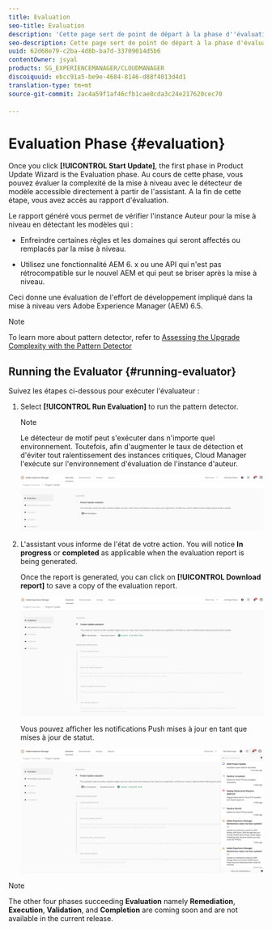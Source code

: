```yaml
---
title: Evaluation
seo-title: Evaluation
description: 'Cette page sert de point de départ à la phase d''évaluation dans l''Assistant de mise à jour des produits. '
seo-description: Cette page sert de point de départ à la phase d'évaluation dans l'Assistant de mise à jour des produits.
uuid: 62d68e79-c2ba-4d8b-ba7d-33709014d5b6
contentOwner: jsyal
products: SG_EXPERIENCEMANAGER/CLOUDMANAGER
discoiquuid: ebcc91a5-be9e-4684-8146-d88f4013d4d1
translation-type: tm+mt
source-git-commit: 2ac4a59f1af46cfb1cae8cda3c24e217620cec70

---
```



# Evaluation Phase {#evaluation}

Once you click **[!UICONTROL Start Update]**, the first phase in Product Update Wizard is the Evaluation phase. Au cours de cette phase, vous pouvez évaluer la complexité de la mise à niveau avec le détecteur de modèle accessible directement à partir de l&#39;assistant. A la fin de cette étape, vous avez accès au rapport d&#39;évaluation.

Le rapport généré vous permet de vérifier l&#39;instance Auteur pour la mise à niveau en détectant les modèles qui :

* Enfreindre certaines règles et les domaines qui seront affectés ou remplacés par la mise à niveau.

* Utilisez une fonctionnalité AEM 6. x ou une API qui n&#39;est pas rétrocompatible sur le nouvel AEM et qui peut se briser après la mise à niveau.


Ceci donne une évaluation de l&#39;effort de développement impliqué dans la mise à niveau vers Adobe Experience Manager (AEM) 6.5.

>[!NOTE]
>To learn more about pattern detector, refer to [Assessing the Upgrade Complexity with the Pattern Detector](https://helpx.adobe.com/experience-manager/6-4/sites/deploying/using/pattern-detector.html)

## Running the Evaluator {#running-evaluator}

Suivez les étapes ci-dessous pour exécuter l&#39;évaluateur :

1. Select **[!UICONTROL Run Evaluation]** to run the pattern detector.

   >[!NOTE]
   >Le détecteur de motif peut s&#39;exécuter dans n&#39;importe quel environnement. Toutefois, afin d&#39;augmenter le taux de détection et d&#39;éviter tout ralentissement des instances critiques, Cloud Manager l&#39;exécute sur l&#39;environnement d&#39;évaluation de l&#39;instance d&#39;auteur.

   ![](assets/Run-Evaluation.png)

1. L&#39;assistant vous informe de l&#39;état de votre action. You will notice **In progress** or **completed** as applicable when the evaluation report is being generated.

   Once the report is generated, you can click on **[!UICONTROL Download report]** to save a copy of the evaluation report.

   ![](assets/Evaluation-1.png)

   Vous pouvez afficher les notifications Push mises à jour en tant que mises à jour de statut.

   ![](assets/Evaluation-pulse-notification.png)

>[!NOTE]
>The other four phases succeeding **Evaluation** namely **Remediation**, **Execution**, **Validation**, and **Completion** are coming soon and are not available in the current release.
